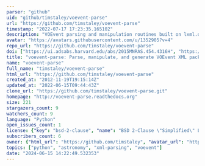 ```yaml
---
parser: "github"
uid: "github/timstaley/voevent-parse"
url: "https://github.com/timstaley/voevent-parse"
timestamp: "2022-07-17 17:23:35.165102"
description: "VOEvent parsing and manipulation routines built on lxml.objectify."
avatar: "https://avatars.githubusercontent.com/u/1352905?v=4"
repo_url: "https://github.com/timstaley/voevent-parse"
doi: ["https://ui.adsabs.harvard.edu/abs/2015MNRAS.454.4316H", "https://ui.adsabs.harvard.edu/abs/2014ascl.soft11003S/abstract"]
title: "voevent-parse: Parse, manipulate, and generate VOEvent XML packets"
name: "voevent-parse"
full_name: "timstaley/voevent-parse"
html_url: "https://github.com/timstaley/voevent-parse"
created_at: "2012-11-19T19:15:14Z"
updated_at: "2022-06-15T09:44:43Z"
clone_url: "https://github.com/timstaley/voevent-parse.git"
homepage: "http://voevent-parse.readthedocs.org"
size: 221
stargazers_count: 9
watchers_count: 9
language: "Python"
open_issues_count: 1
license: {"key": "bsd-2-clause", "name": "BSD 2-Clause \"Simplified\" License", "spdx_id": "BSD-2-Clause", "url": "https://api.github.com/licenses/bsd-2-clause", "node_id": "MDc6TGljZW5zZTQ="}
subscribers_count: 6
owner: {"html_url": "https://github.com/timstaley", "avatar_url": "https://avatars.githubusercontent.com/u/1352905?v=4", "login": "timstaley", "type": "User"}
topics: ["python", "astronomy", "xml-parsing", "voevent"]
date: "2024-06-15 14:22:49.532353"
---
```

